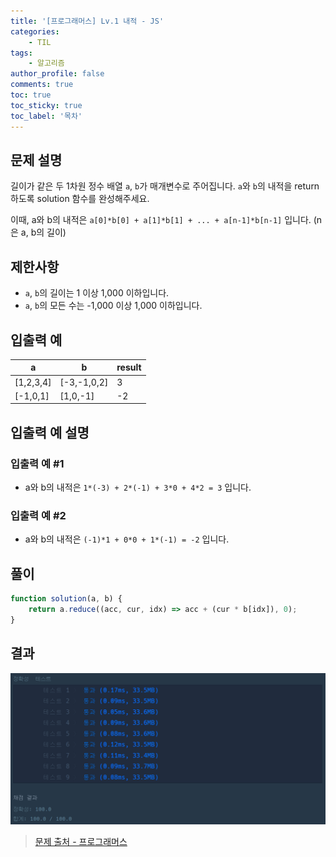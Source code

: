 ```yaml
---
title: '[프로그래머스] Lv.1 내적 - JS'
categories:
    - TIL
tags:
    - 알고리즘
author_profile: false
comments: true
toc: true
toc_sticky: true
toc_label: '목차'
---
```


## 문제 설명
길이가 같은 두 1차원 정수 배열 `a`, `b`가 매개변수로 주어집니다. `a`와 `b`의 내적을 return 하도록 solution 함수를 완성해주세요.

이때, a와 b의 내적은 `a[0]*b[0] + a[1]*b[1] + ... + a[n-1]*b[n-1]` 입니다. (n은 a, b의 길이)

## 제한사항
* `a`, `b`의 길이는 1 이상 1,000 이하입니다.
* `a`, `b`의 모든 수는 -1,000 이상 1,000 이하입니다.

## 입출력 예

| a         | b           | result |
|-----------|-------------|--------|
| [1,2,3,4] | [-3,-1,0,2] | 3      |
| [-1,0,1]  | [1,0,-1]    | -2     |

## 입출력 예 설명
### 입출력 예 #1
* a와 b의 내적은 `1*(-3) + 2*(-1) + 3*0 + 4*2 = 3` 입니다.

### 입출력 예 #2
* a와 b의 내적은 `(-1)*1 + 0*0 + 1*(-1) = -2` 입니다.

## 풀이
```javascript
function solution(a, b) {
    return a.reduce((acc, cur, idx) => acc + (cur * b[idx]), 0);
}
```

## 결과
![result](/assets/images/2023/08/23/algorithm-25-result.png)

>[문제 출처 - 프로그래머스](https://school.programmers.co.kr/learn/courses/30/lessons/70128?language=javascript)